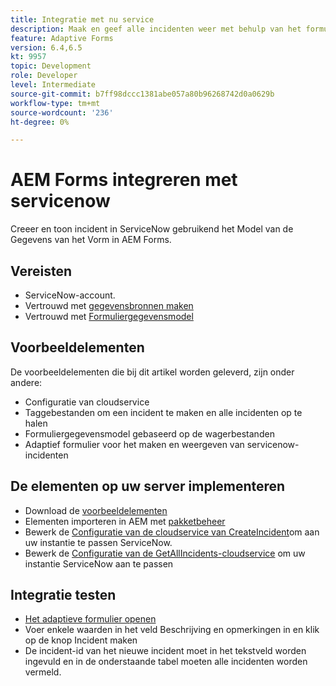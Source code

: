 ```yaml
---
title: Integratie met nu service
description: Maak en geef alle incidenten weer met behulp van het formuliergegevensmodel.
feature: Adaptive Forms
version: 6.4,6.5
kt: 9957
topic: Development
role: Developer
level: Intermediate
source-git-commit: b7ff98dccc1381abe057a80b96268742d0a0629b
workflow-type: tm+mt
source-wordcount: '236'
ht-degree: 0%

---
```


# AEM Forms integreren met servicenow

Creeer en toon incident in ServiceNow gebruikend het Model van de Gegevens van het Vorm in AEM Forms.

## Vereisten

* ServiceNow-account.
* Vertrouwd met [gegevensbronnen maken](https://experienceleague.adobe.com/docs/experience-manager-learn/forms/ic-web-channel-tutorial/parttwo.html)
* Vertrouwd met [Formuliergegevensmodel](https://experienceleague.adobe.com/docs/experience-manager-65/forms/form-data-model/create-form-data-models.html)

## Voorbeeldelementen

De voorbeeldelementen die bij dit artikel worden geleverd, zijn onder andere:
* Configuratie van cloudservice
* Taggebestanden om een incident te maken en alle incidenten op te halen
* Formuliergegevensmodel gebaseerd op de wagerbestanden
* Adaptief formulier voor het maken en weergeven van servicenow-incidenten

## De elementen op uw server implementeren

* Download de [voorbeeldelementen](assets/service-now.zip)
* Elementen importeren in AEM met [pakketbeheer](http://localhost:4502/crx/packmgr/index.jsp)
* Bewerk de [Configuratie van de cloudservice van CreateIncident](http://localhost:4502/mnt/overlay/fd/fdm/gui/components/admin/fdmcloudservice/properties.html?item=%2Fconf%2F9957%2Fsettings%2Fcloudconfigs%2Ffdm%2Fcreateincident)om aan uw instantie te passen ServiceNow.
* Bewerk de [Configuratie van de GetAllIncidents-cloudservice](http://localhost:4502/mnt/overlay/fd/fdm/gui/components/admin/fdmcloudservice/properties.html?item=%2Fconf%2F9957%2Fsettings%2Fcloudconfigs%2Ffdm%2Fgetallincidents) om uw instantie ServiceNow aan te passen


## Integratie testen

* [Het adaptieve formulier openen](http://localhost:4502/content/dam/formsanddocuments/create-incident-in-service-now/jcr:content?wcmmode=disabled)
* Voer enkele waarden in het veld Beschrijving en opmerkingen in en klik op de knop Incident maken
* De incident-id van het nieuwe incident moet in het tekstveld worden ingevuld en in de onderstaande tabel moeten alle incidenten worden vermeld.

